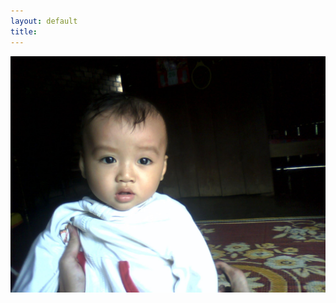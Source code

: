 ```yaml
---
layout: default
title: 
---
```

<a href="/images/Test/1.jpg" download>
  <img src="/images/Test/1.jpg" alt="Test">
</a>
